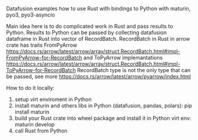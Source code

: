 Datafusion examples how to use Rust with bindings to Python with maturin, pyo3, pyo3-asyncio

Main idea here is to do complicated work in Rust and pass results to Python. 
Results to Python can be passed by collecting datafusion dataframe in Rust into vector of RecordBatch.
RecordBatch in Rust in arrow crate has traits FromPyArrow https://docs.rs/arrow/latest/arrow/array/struct.RecordBatch.html#impl-FromPyArrow-for-RecordBatch
and ToPyArrow implemantations https://docs.rs/arrow/latest/arrow/array/struct.RecordBatch.html#impl-ToPyArrow-for-RecordBatch
RecordBatch type is not the only type that can be passed, see more https://docs.rs/arrow/latest/arrow/pyarrow/index.html

How to do it locally:
1) setup virt enviroment in Python
2) install maturin and others libs in Python (datafusion, pandas, polars):
  pip install maturin
3) build your Rust crate into wheel package and install it in Python virt env:
  maturin develop
4) call Rust from Python
